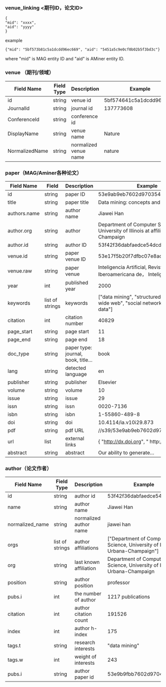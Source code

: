 ### venue_linking <期刊ID，论文ID>

```{
{
"mid": "xxxx",
"aid": "yyyy"
}
```

example

```
{"mid": "5bf573b81c5a1dcdd96ec669", "aid": "5451a5c9e0cf0b02b5f3bd3c"}
```


where "mid" is MAG entity ID and "aid" is AMiner entity ID.

### venue （期刊/领域）


| **Field Name** | **Field Type** | **Description** | **Example** |
| -------------- | -------------- | --------------- | ----------- |
| id             | string | venue id | 5bf574641c5a1dcdd96f817b |
| JournalId      | string | journal id | 137773608 |
| ConferenceId   | string | conference id |
| DisplayName    | string | venue name | Nature |
| NormalizedName | string | normalized venue name | nature |

### paper（MAG/Aminer各种论文）

| **Field Name** | **Field**      | **Description**    | **Example**|
| -------------  | -------------- | ------------------ | ----------- |
|id              | string         | paper ID           | 53e9ab9eb7602d970354a97e|
|title           | string         | paper title        | Data mining: concepts and techniques|
| authors.name   | string         | author name        |  Jiawei Han|
| author.org     | string         | author             | Department of Computer Science, University of Illinois at affiliation Urbana-Champaign|
| author.id      | string         | author ID          | 53f42f36dabfaedce54dcd0c|
| venue.id       | string         | paper venue ID     | 53e17f5b20f7dfbc07e8ac6e|
| venue.raw      | string         |paper venue         |Inteligencia Artificial, Revista Iberoamericana de， Inteligencia Artificial|
|year            |int             | published year     | 2000|
| keywords       | list of strings| keywords           |["data mining", "structured data", "world wide web", "social network", "relational data"]|
| citation       | int            | citation number    |   40829|
| page_start     | string         | page start         | 11|
| page_end       | string         | page end           |18|
| doc_type       | string         | paper type: journal, book, title…|book|
|lang            | string         | detected  language |  en|
| publisher      | string         | publisher          | Elsevier|
| volume         | string         | volume             |   10|
|issue           | string         |issue               |29|
|issn            | string         | issn               |0020-7136|
|isbn            | string         |isbn                |1-55860-489-8|
|doi             | string         |doi                 | 10.4114/ia.v10i29.873|
|pdf             | string         |pdf URL             |//s39/53e9ab9eb7602d970354a97e.pdf |
|url             |    list        | external links     | { "http://dx.doi.org", " http://xxxxx" }|
| abstract       | string         | abstract           | Our ability to generate…|
 
### author（论文作者）

| **Field Name** | **Field Type** | **Description** | **Example** |
| -------------- | -------------- | --------------- | ----------- |
|id|string|author id| 53f42f36dabfaedce54dcd0c|
|name|string|author name| Jiawei Han|
|normalized_name |  string| normalized author name   | jiawei han|
|orgs| list of strings   | author affiliations|["Department of Computer Science, University of Illinois  at Urbana-Champaign"] |
|org|string| last known affiliation   | Department of Computer Science, University of Illinois at Urbana-Champaign|
| position|string   | author position|professor|
|pubs.i |int|the number of author       |1217  publications|
|citation|int| author citation count    |191526|
|index|int| author h-index|175|
|tags.t|string| research interests       | "data mining"|
|tags.w|int| weight of interests|243|
|pubs.i|string| author paper id| 53e9b9fbb7602d97045f7bb8|




